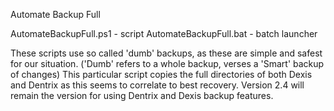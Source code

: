 Automate Backup Full

AutomateBackupFull.ps1 - script
AutomateBackupFull.bat - batch launcher

These scripts use so called 'dumb' backups, as these are simple and safest for our situation. ('Dumb' refers to a whole backup, verses a 'Smart' backup of changes)
This particular script copies the full directories of both Dexis and Dentrix as this seems to correlate to best recovery.
Version 2.4 will remain the version for using Dentrix and Dexis backup features.
